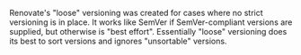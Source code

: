 Renovate's "loose" versioning was created for cases where no strict versioning is in place.
It works like SemVer if SemVer-compliant versions are supplied, but otherwise is "best effort".
Essentially "loose" versioning does its best to sort versions and ignores "unsortable" versions.

